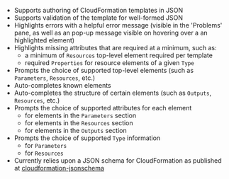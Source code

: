 - Supports authoring of CloudFormation templates in JSON
- Supports validation of the template for well-formed JSON
- Highlights errors with a helpful error message (visible in the 'Problems' pane, as well as an pop-up message visible on hovering over a an highlighted element)
- Highlights missing attributes that are required at a minimum, such as:
  - a minimum of ```Resources``` top-level element required per template
  - required ```Properties``` for resource elements of a given ```Type```
- Prompts the choice of supported top-level elements (such as ```Parameters```, ```Resources```, etc.)
- Auto-completes known elements
- Auto-completes the structure of certain elements (such as ```Outputs```, ```Resources```, etc.)
- Prompts the choice of supported attributes for each element
  - for elements in the ```Parameters``` section
  - for elements in the ```Resources``` section
  - for elements in the ```Outputs``` section
- Prompts the choice of supported ```Type``` information
  - for ```Parameters```
  - for ```Resources```
- Currently relies upon a JSON schema for CloudFormation as published at [cloudformation-jsonschema](https://github.com/krishnan-mani/cloudformation-jsonschema)
